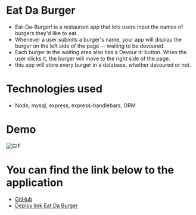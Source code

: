 # Eat Da Burger
* Eat-Da-Burger! is a restaurant app that lets users input the names of burgers they'd like to eat.
* Whenever a user submits a burger's name, your app will display the burger on the left side of the page -- waiting to be devoured.
* Each burger in the waiting area also has a Devour it! button. When the user clicks it, the burger will move to the right side of the page.
* this app will store every burger in a database, whether devoured or not.
# Technologies used
* Node, mysql, express, express-handlebars, ORM

# Demo
![GIF](./gif/Devour.gif)

# You can find the link below to the application
* [GitHub](https://github.com/liemnguyen0111/eatDaBurger)
* [Deploy link Eat Da Burger](https://protected-savannah-93096.herokuapp.com/?name=Animal+fry%27s)